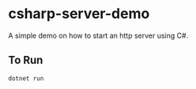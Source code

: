 # csharp-server-demo

A simple demo on how to start an http server using C#.

## To Run

```bash
dotnet run
```
